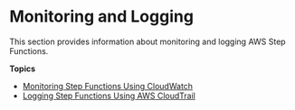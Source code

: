# Monitoring and Logging<a name="monitoring-logging"></a>

This section provides information about monitoring and logging AWS Step Functions\.

**Topics**
+ [Monitoring Step Functions Using CloudWatch](procedure-cw-metrics.md)
+ [Logging Step Functions Using AWS CloudTrail](procedure-cloud-trail.md)